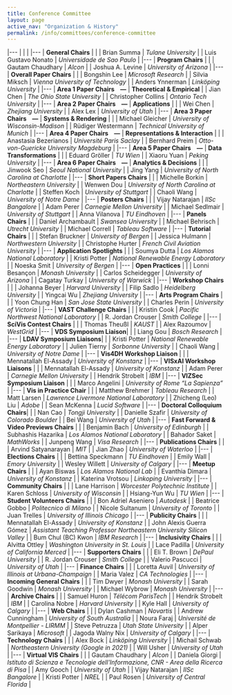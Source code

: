 ```yaml
---
title: Conference Committee
layout: page
active_nav: "Organization & History"
permalink: /info/committees/conference-committee
---
```


|---
| | |
|---
| **General Chairs** | |
| Brian Summa | *Tulane University* |
| Luis Gustavo Nonato | *Universidade de Sao Paulo* |
|---
| **Program Chairs** | |
| Gautam Chaudhary | *Alcon* |
| Joshua A. Levine | *University of Arizona* |
|---
| **Overall Paper Chairs** | |
| Bongshin Lee | *Microsoft Research* |
| Silvia Miksch | *Vienna University of Technology* |
| Anders Ynnerman | *Linköping University* |
|---
| **Area 1 Paper Chairs &nbsp;&nbsp;&nbsp;—** | **Theoretical & Empirical** |
| Jian Chen | *The Ohio State University* |
| Christopher Collins | *Ontario Tech University* |
|---
| **Area 2 Paper Chairs &nbsp;&nbsp;&nbsp;—** | **Applications** | |
| Wei Chen | *Zhejiang University* |
| Alex Lex | *University of Utah* |
|---
| **Area 3 Paper Chairs &nbsp;&nbsp;&nbsp;—** | **Systems & Rendering** | |
| Michael Gleicher | *University of Wisconsin-Madison* |
| Rüdiger Westermann | *Technical University of Munich* |
|---
| **Area 4 Paper Chairs &nbsp;&nbsp;&nbsp;—** | **Representations & Interaction** | |
| Anastasia Bezerianos | *Université Paris Saclay* |
| Bernhard Preim | *Otto-von-Guericke University Magdeburg* |
|---
| **Area 5 Paper Chairs &nbsp;&nbsp;&nbsp;—** | **Data Transformations** | |
| Eduard Gröller | *TU Wien* |
| Xiaoru Yuan | *Peking University* |
|---
| **Area 6 Paper Chairs &nbsp;&nbsp;&nbsp;—** | **Analytics & Decisions** | |
| Jinwook Seo | *Seoul National University* |
| Jing Yang | *University of North Carolina at Charlotte* |
|---
| **Short Papers Chairs** | |
| Michelle Borkin | *Northeastern University* |
| Wenwen Dou | *University of North Carolina at Charlotte* |
| Steffen Koch | *University of Stuttgart* |
| Chaoli Wang | *University of Notre Dame* |
|---
| **Posters Chairs** | |
| Vijay Natarajan | *IISc Bangalore* |
| Adam Perer | *Carnegie Mellon University* |
| Michael Sedlmair | *University of Stuttgart* |
| Anna Vilanova | *TU Eindhoven* |
|---
| **Panels Chairs** | |
| Daniel Archambault | *Swansea University* |
| Michael Behrisch | *Utrecht University* |
| Michael Correll | *Tableau Software* |
|---
| **Tutorial Chairs** | |
| Stefan Bruckner | *University of Bergen* |
| Jessica Hulmann | *Northwestern University* |
| Christophe Hurter | *French Civil Aviation University* |
|---
| **Application Spotlights** | |
| Soumya Dutta | *Los Alamos National Laboratory* |
| Kristi Potter | *National Renewable Energy Laboratory* |
| Noeska Smit | *University of Bergen* |
|---
| **Open Practices** | |
| Lonni Besançon | *Monash University* |
| Carlos Scheidegger | *University of Arizona* |
| Cagatay Turkay | *University of Warwick* |
|---
| **Workshop Chairs** | |
| Johanna Beyer | *Harvard University* |
| Filip Sadlo | *Heidelberg University* |
| Yingcai Wu | *Zhejiang University* |
|---
| **Arts Program Chairs** | |
| Yoon Chung Han | *San Jose State University* |
| Charles Perin | *University of Victoria* |
|---
| **VAST Challenge Chairs** | |
| Kristin Cook | *Pacific Northwest National Laboratory* |
| R. Jordan Crouser | *Smith College* |
|---
| **SciVis Contest Chairs** | |
| Thomas Theußl | *KAUST* |
| Alex Razoumov | *WestGrid* |
|---
| **VDS Symposium Liaison**| |
| Liang Gou | *Bosch Research* |
|---
| **LDAV Symposium Liaisons**| |
| Kristi Potter | *National Renewable Energy Laboratory* |
| Julien Tierny | *Sorbonne University* |
| Chaoli Wang | *University of Notre Dame* |
|---
| **Vis4DH Workshop Liaison** | |
| Mennatallah El-Assady | *University of Konstanz* |
|---
| **VISxAI Workshop Liaisons** | |
| Mennatallah El-Assady | *University of Konstanz* |
| Adam Perer | *Carnegie Mellon University* |
| Hendrik Strobelt | *IBM* |
|---
| **VIZSec Symposium Liaison** | |
| Marco Angelini | *University of Rome “La Sapienza”* |
|---
| **Vis in Practice Chair** | |
| Matthew Brehmer | *Tableau Research* |
| Matt Larsen | *Lawrence Livermore National Laboratory* |
| Zhicheng (Leo) Liu | *Adobe* | 
| Sean McKenna | *Lucid Software* |
|---
| **Doctoral Colloquium Chairs**| |
| Nan Cao | *Tongji University* |
| Danielle Szafir | *University of Colorado Boulder* |
| Bei Wang | *University of Utah* |
|---
| **Fast Forward & Video Previews Chairs** | |
| Benjamin Bach | *University of Edinburgh* |
| Subhashis Hazarika | *Los Alamos National Laboratory* |
| Bahador Saket | *MathWorks* |
| Junpeng Wang | *Visa Research* |
|---
| **Publications Chairs** | |
| Arvind Satyanarayan | *MIT* |
| Jian Zhao | *University of Waterloo* |
|---
| **Elections Chairs** | |
| Bettina Speckmann | *TU Eindhoven* |
| Emily Wall | *Emory University* |
| Wesley Willett | *University of Calgary* |
|---
| **Meetup Chairs** | |
| Ayan Biswas | *Los Alamos National Lab* |
| Evanthia Dimara | *University of Konstanz* |
| Katerina Vrotsou | *Linkoping University* |
|---
| **Community Chairs** | |
| Lane Harrison | *Worcester Polytechnic Institute* |
| Karen Schloss | *University of Wisconsin* |
| Hsiang-Yun Wu | *TU Wien* |
|---
| **Student Volunteers Chairs** | |
| Bon Adriel Aseniero | *Autodesk* |
| Beatrice Gobbo | *Politecnico di Milano* |
| Nicole Sultanum | *University of Toronto* |
| Juan Trelles | *University of Illinois Chicago* |
|---
| **Publicity Chairs** | |
| Mennatallah El-Assady | *University of Konstanz* |
| John Alexis Guerra Gómez | *Assistant Teaching Professor Northeastern University Silicon Valley* |
| Bum Chul (BC) Kwon | *IBM Research* |
|---
| **Inclusivity Chairs** | |
| Alvitta Ottley | *Washington University in St. Louis* |
| Lace Padilla | *University of California Merced* |
|---
| **Supporters Chairs** | |
| Eli T. Brown | *DePaul University* |
| R. Jordan Crouser | *Smith College* |
| Valerio Pascucci | *University of Utah* |
|---
| **Finance Chairs** | |
| Loretta Auvil | *University of Illinois at Urbana-Champaign* |
| Maria Valez | *CA Technologies* |
|---
| **Incoming General Chairs** | |
| Tim Dwyer | *Monash University* |
| Sarah Goodwin | *Monash University* |
| Michael Wybrow | *Monash University* |
|---
| **Archive Chairs** | |
| Samuel Huron | *Télécom ParisTech* |
| Hendrik Strobelt | *IBM* |
| Carolina Nobre | *Harvard University* |
| Kyle Hall | *University of Calgary* |
|---
| **Web Chairs** | |
| Dylan Cashman | *Novartis* |
| Andrew Cunningham | *University of South Australia* |
| Noura Faraj | *Université de Montpellier - LIRMM* |
| Steve Petruzza | *Utah State University* |
| Alper Sarikaya | *Microsoft* |
| Jagoda Walny Nix | *University of Calgary* |
|---
| **Technology Chairs** | |
| Alex Bock | *Linköping University* |
| Michail Schwab | *Northeastern University (Google in 2021)* |
| Will Usher | *University of Utah* |
|---
| **Virtual VIS Chairs** | |
| Gautam Chaudhary | *Alcon* |
| Daniela Giorgi | *Istituto di Scienza e Tecnologie dell'Informazione, CNR - Area della Ricerca di Pisa* |
| Amy Gooch | *University of Utah* |
| Vijay Natarajan | *IISc Bangalore* |
| Kristi Potter | *NREL* |
| Paul Rosen | *University of Central Florida* |
